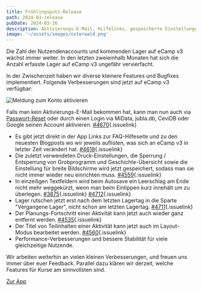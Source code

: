```yaml
---
title: Frühlingsputz-Release
path: 2024-03-release
pubDate: 2024-03-26
description: Aktivierungs-E-Mail, Hilfelinks, gespeicherte Einstellungen und Bugfixes
image: '~/assets/images/osterwald.png'
---
```


Die Zahl der Nutzendenaccounts und kommenden Lager auf eCamp v3 wächst immer weiter. In den letzten zweieinhalb Monaten hat sich die Anzahl erfasste Lager auf eCamp v3 ungefähr vervierfacht.

In der Zwischenzeit haben wir diverse kleinere Features und Bugfixes implementiert. Folgende Verbesserungen sind jetzt auf eCamp v3 verfügbar:


<div class="simple-columns">

![Meldung zum Konto aktivieren](~/assets/images/activate-login.png)

Falls man kein Aktivierungs-E-Mail bekommen hat, kann man nun auch via [Passwort-Reset](https://app.ecamp3.ch/reset-password) oder durch einen Login via MiData, jubla.db, CeviDB oder Google seinen Account aktivieren. [#4670](https://github.com/ecamp/ecamp3/issues/4670){.issuelink}

</div>

- Es gibt jetzt direkt in der App Links zur FAQ-Hilfeseite und zu den neuesten Blogposts wo wir jeweils auflisten, was sich an eCamp v3 in letzter Zeit verändert hat. [#4618](https://github.com/ecamp/ecamp3/pull/4618){.issuelink}
- Die zuletzt verwendeten Druck-Einstellungen, die Sperrung / Entsperrung von Grobprogramm und Geschichte-Übersicht sowie die Einstellung für breite Bildschirme wird jetzt gespeichert, sodass man sie nicht immer wieder neu einrichten muss. [#4559](https://github.com/ecamp/ecamp3/pull/4559){.issuelink}
- In einzeiligen Textfeldern wird beim Autosave ein Leerschlag am Ende nicht mehr weggekürzt, wenn man beim Eintippen kurz innehält um zu überlegen. [#3875](https://github.com/ecamp/ecamp3/issues/3875){.issuelink} [#4712](https://github.com/ecamp/ecamp3/issues/4712){.issuelink}
- Lager rutschen jetzt erst nach dem letzten Lagertag in die Sparte "Vergangene Lager", nicht schon am letzten Lagertag. [#4711](https://github.com/ecamp/ecamp3/issues/4711){.issuelink}
- Der Planungs-Fortschritt einer Aktivität kann jetzt auch wieder ganz entfernt werden. [#4535](https://github.com/ecamp/ecamp3/issues/4535){.issuelink}
- Der Titel von Teilinhalten einer Aktivität kann jetzt auch im Layout-Modus bearbeitet werden. [#4560](https://github.com/ecamp/ecamp3/pull/4560){.issuelink}
- Performance-Verbesserungen und bessere Stabilität für viele gleichzeitige Nutzende.

Wir arbeiten weiterhin an vielen kleinen Verbesserungen, und freuen uns immer über euer Feedback. Parallel dazu klären wir derzeit, welche Features für Kurse am sinnvollsten sind.

<a class="btn secondary mr-4 mb-4" href="https://app.ecamp3.ch" target="_blank">Zur App</a>
